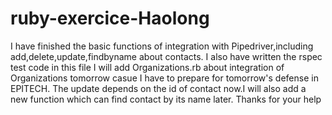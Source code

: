 # ruby-exercice-Haolong
I have finished the basic functions of integration with Pipedriver,including add,delete,update,findbyname about contacts.
I also have written the rspec test code in this file
I will add Organizations.rb about integration of Organizations tomorrow casue I have to prepare for tomorrow's defense in EPITECH.
The update depends on the id of contact now.I will also add a new function which can find contact by its name later.
Thanks for your help



